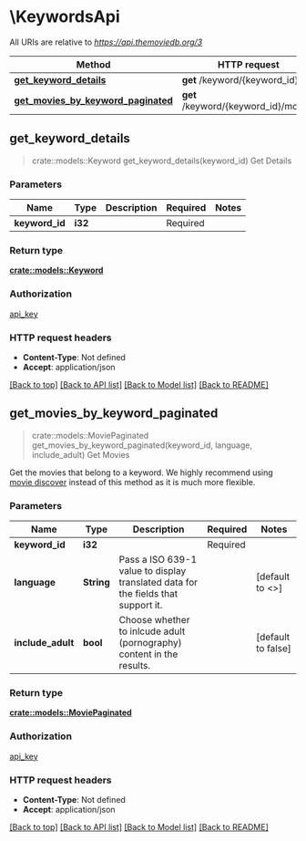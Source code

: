 # \KeywordsApi

All URIs are relative to *https://api.themoviedb.org/3*

Method | HTTP request | Description
------------- | ------------- | -------------
[**get_keyword_details**](KeywordsApi.md#get_keyword_details) | **get** /keyword/{keyword_id} | Get Details
[**get_movies_by_keyword_paginated**](KeywordsApi.md#get_movies_by_keyword_paginated) | **get** /keyword/{keyword_id}/movies | Get Movies



## get_keyword_details

> crate::models::Keyword get_keyword_details(keyword_id)
Get Details

### Parameters


Name | Type | Description  | Required | Notes
------------- | ------------- | ------------- | ------------- | -------------
**keyword_id** | **i32** |  | Required | 

### Return type

[**crate::models::Keyword**](Keyword.md)

### Authorization

[api_key](../README.md#api_key)

### HTTP request headers

- **Content-Type**: Not defined
- **Accept**: application/json

[[Back to top]](#) [[Back to API list]](../README.md#documentation-for-api-endpoints) [[Back to Model list]](../README.md#documentation-for-models) [[Back to README]](../README.md)


## get_movies_by_keyword_paginated

> crate::models::MoviePaginated get_movies_by_keyword_paginated(keyword_id, language, include_adult)
Get Movies

Get the movies that belong to a keyword.  We highly recommend using [movie discover](#endpoint:p5NyoR7dM842S8G9j) instead of this method as it is much more flexible.

### Parameters


Name | Type | Description  | Required | Notes
------------- | ------------- | ------------- | ------------- | -------------
**keyword_id** | **i32** |  | Required | 
**language** | **String** | Pass a ISO 639-1 value to display translated data for the fields that support it. |  | [default to <<language>>]
**include_adult** | **bool** | Choose whether to inlcude adult (pornography) content in the results. |  | [default to false]

### Return type

[**crate::models::MoviePaginated**](MoviePaginated.md)

### Authorization

[api_key](../README.md#api_key)

### HTTP request headers

- **Content-Type**: Not defined
- **Accept**: application/json

[[Back to top]](#) [[Back to API list]](../README.md#documentation-for-api-endpoints) [[Back to Model list]](../README.md#documentation-for-models) [[Back to README]](../README.md)

